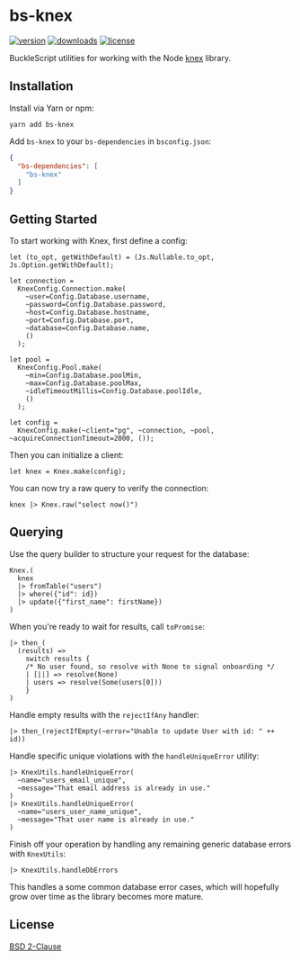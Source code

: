 # bs-knex

[![version](https://img.shields.io/npm/v/bs-knex.svg)](http://npm.im/bs-knex)
[![downloads](https://img.shields.io/npm/dt/bs-knex.svg)](http://npm.im/bs-knex)
[![license](https://img.shields.io/npm/l/express.svg)](LICENSE)

BuckleScript utilities for working with the Node [knex](http://knexjs.org/) library.

## Installation

Install via Yarn or npm:

```
yarn add bs-knex
```

Add `bs-knex` to your `bs-dependencies` in `bsconfig.json`:

```json
{
  "bs-dependencies": [
    "bs-knex"
  ]
}
```

## Getting Started

To start working with Knex, first define a config:

```reason
let (to_opt, getWithDefault) = (Js.Nullable.to_opt, Js.Option.getWithDefault);

let connection =
  KnexConfig.Connection.make(
    ~user=Config.Database.username,
    ~password=Config.Database.password,
    ~host=Config.Database.hostname,
    ~port=Config.Database.port,
    ~database=Config.Database.name,
    ()
  );

let pool =
  KnexConfig.Pool.make(
    ~min=Config.Database.poolMin,
    ~max=Config.Database.poolMax,
    ~idleTimeoutMillis=Config.Database.poolIdle,
    ()
  );

let config =
  KnexConfig.make(~client="pg", ~connection, ~pool, ~acquireConnectionTimeout=2000, ());
```

Then you can initialize a client:

```reason
let knex = Knex.make(config);
```

You can now try a raw query to verify the connection:

```reason
knex |> Knex.raw("select now()")
```

## Querying

Use the query builder to structure your request for the database:

```reason
Knex.(
  knex
  |> fromTable("users")
  |> where({"id": id})
  |> update({"first_name": firstName})
)
```

When you're ready to wait for results, call `toPromise`:

```reason
|> then_(
  (results) =>
    switch results {
    /* No user found, so resolve with None to signal onboarding */
    | [||] => resolve(None)
    | users => resolve(Some(users[0]))
    }
)
```

Handle empty results with the `rejectIfAny` handler:

```reason
|> then_(rejectIfEmpty(~error="Unable to update User with id: " ++ id))
```

Handle specific unique violations with the `handleUniqueError` utility:

```reason
|> KnexUtils.handleUniqueError(
  ~name="users_email_unique",
  ~message="That email address is already in use."
)
|> KnexUtils.handleUniqueError(
  ~name="users_user_name_unique",
  ~message="That user name is already in use."
)
```

Finish off your operation by handling any remaining generic database errors with `KnexUtils`:

```reason
|> KnexUtils.handleDbErrors
```

This handles a some common database error cases, which will hopefully grow over time as the library becomes more mature.

## License

[BSD 2-Clause](LICENSE)
